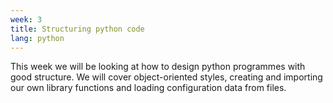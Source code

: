 ```yaml
---
week: 3
title: Structuring python code
lang: python
---
```


This week we will be looking at how to design python programmes with good structure.
We will cover object-oriented styles, creating and importing our own library functions and loading configuration data from files.